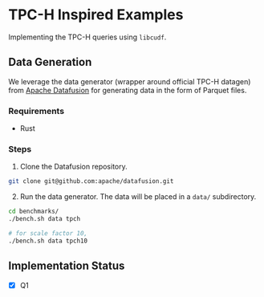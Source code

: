 # TPC-H Inspired Examples

Implementing the TPC-H queries using `libcudf`. 

## Data Generation

We leverage the data generator (wrapper around official TPC-H datagen) from [Apache Datafusion](https://github.com/apache/datafusion) for generating data in the form of Parquet files. 

### Requirements 

- Rust

### Steps

1. Clone the Datafusion repository.
```bash
git clone git@github.com:apache/datafusion.git
```

2. Run the data generator. The data will be placed in a `data/` subdirectory.
```bash
cd benchmarks/
./bench.sh data tpch

# for scale factor 10,
./bench.sh data tpch10
```

## Implementation Status

- [x] Q1


